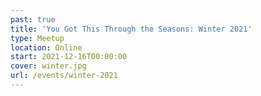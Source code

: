 ```yaml
---
past: true
title: 'You Got This Through the Seasons: Winter 2021'
type: Meetup
location: Online
start: 2021-12-16T00:00:00
cover: winter.jpg
url: /events/winter-2021
---
```

